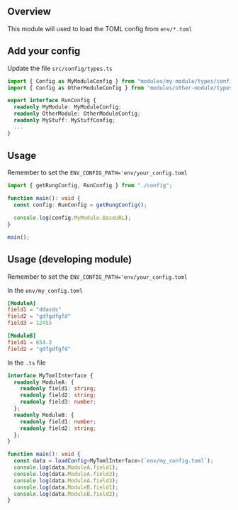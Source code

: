## Overview

This module will used to load the TOML config from `env/*.toml`

## Add your config

Update the file `src/config/types.ts`

```typescript
import { Config as MyModuleConfig } from "modules/my-module/types/config";
import { Config as OtherModuleConfig } from "modules/other-module/types";

export interface RunConfig {
  readonly MyModule: MyModuleConfig;
  readonly OtherModule: OtherModuleConfig;
  readonly MyStuff: MyStuffConfig;
  ...
}

```

## Usage

Remember to set the `ENV_CONFIG_PATH='env/your_config.toml`

```typescript
import { getRungConfig, RunConfig } from "./config";

function main(): void {
  const config: RunConfig = getRungConfig();

  console.log(config.MyModule.BaseURL);
}

main();
```

## Usage (developing module)

Remember to set the `ENV_CONFIG_PATH='env/your_config.toml`

In the `env/my_config.toml`

```toml
[ModuleA]
field1 = "ddasds"
field2 = "gdfgdfgfd"
field3 = 12455

[ModuleB]
field1 = 654.3
field2 = "gdfgdfgfd"
```

In the `.ts` file

```typescript
interface MyTomlInterface {
  readonly ModuleA: {
    readonly field1: string;
    readonly field2: string;
    readonly field3: number;
  };
  readonly ModuleB: {
    readonly field1: number;
    readonly field2: string;
  };
}

function main(): void {
  const data = loadConfig<MyTomlInterface>(`env/my_config.toml`);
  console.log(data.ModuleA.field1);
  console.log(data.ModuleA.field2);
  console.log(data.ModuleA.field3);
  console.log(data.ModuleB.field1);
  console.log(data.ModuleB.field2);
}
```